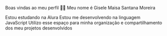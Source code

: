 Boas vindas ao meu perfil 💙💙
Meu nome é Gisele Maisa Santana Moreira

Estou estudando na Alura
Estou me desenvolvendo na linguagem JavaScript
Utilizo esse espaço para minha organização e compartilhamento dos meu projetos desenvolvidos

